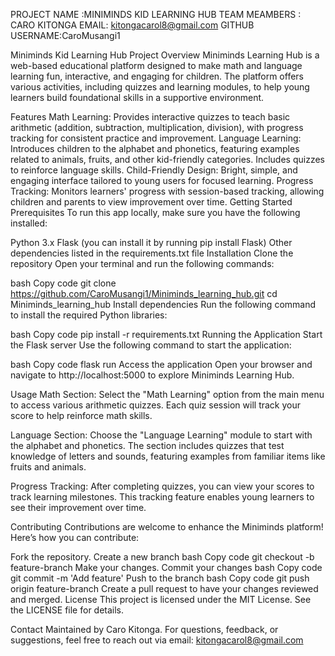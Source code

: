 PROJECT NAME :MINIMINDS KID LEARNING HUB
TEAM MEAMBERS : CARO KITONGA
EMAIL: kitongacarol8@gmail.com
GITHUB USERNAME:CaroMusangi1


Miniminds Kid Learning Hub
Project Overview
Miniminds Learning Hub is a web-based educational platform designed to make math and language learning fun, interactive, and engaging for children. The platform offers various activities, including quizzes and learning modules, to help young learners build foundational skills in a supportive environment.

Features
Math Learning: Provides interactive quizzes to teach basic arithmetic (addition, subtraction, multiplication, division), with progress tracking for consistent practice and improvement.
Language Learning: Introduces children to the alphabet and phonetics, featuring examples related to animals, fruits, and other kid-friendly categories. Includes quizzes to reinforce language skills.
Child-Friendly Design: Bright, simple, and engaging interface tailored to young users for focused learning.
Progress Tracking: Monitors learners' progress with session-based tracking, allowing children and parents to view improvement over time.
Getting Started
Prerequisites
To run this app locally, make sure you have the following installed:

Python 3.x
Flask (you can install it by running pip install Flask)
Other dependencies listed in the requirements.txt file
Installation
Clone the repository
Open your terminal and run the following commands:

bash
Copy code
git clone https://github.com/CaroMusangi1/Miniminds_learning_hub.git
cd Miniminds_learning_hub
Install dependencies
Run the following command to install the required Python libraries:

bash
Copy code
pip install -r requirements.txt
Running the Application
Start the Flask server
Use the following command to start the application:

bash
Copy code
flask run
Access the application
Open your browser and navigate to http://localhost:5000 to explore Miniminds Learning Hub.

Usage
Math Section:
Select the "Math Learning" option from the main menu to access various arithmetic quizzes. Each quiz session will track your score to help reinforce math skills.

Language Section:
Choose the "Language Learning" module to start with the alphabet and phonetics. The section includes quizzes that test knowledge of letters and sounds, featuring examples from familiar items like fruits and animals.

Progress Tracking:
After completing quizzes, you can view your scores to track learning milestones. This tracking feature enables young learners to see their improvement over time.

Contributing
Contributions are welcome to enhance the Miniminds platform! Here’s how you can contribute:

Fork the repository.
Create a new branch
bash
Copy code
git checkout -b feature-branch
Make your changes.
Commit your changes
bash
Copy code
git commit -m 'Add feature'
Push to the branch
bash
Copy code
git push origin feature-branch
Create a pull request to have your changes reviewed and merged.
License
This project is licensed under the MIT License. See the LICENSE file for details.

Contact
Maintained by Caro Kitonga.
For questions, feedback, or suggestions, feel free to reach out via email: kitongacarol8@gmail.com
